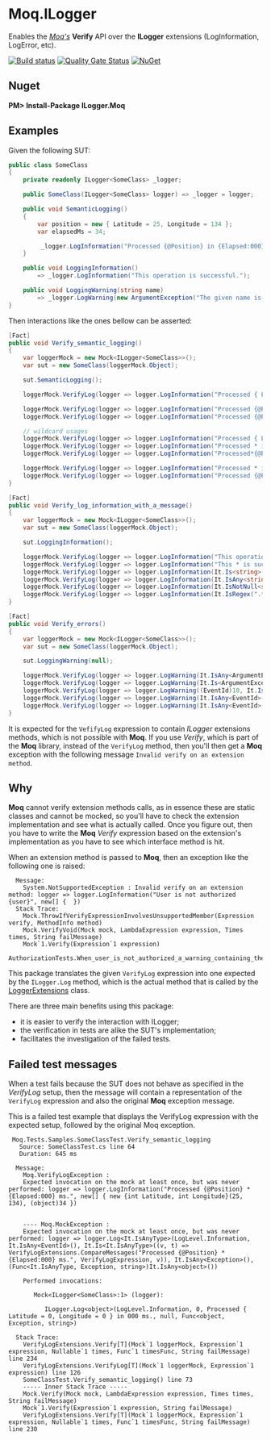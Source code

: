 # Moq.ILogger

Enables the [*Moq's*](https://github.com/Moq/moq4/wiki/Quickstart) **Verify** API over the **ILogger** extensions (LogInformation, LogError, etc).

[![Build status](https://ci.appveyor.com/api/projects/status/iixn0pkeuuov1rwb/branch/master?svg=true)](https://ci.appveyor.com/project/adrianiftode/moq-ilogger/branch/master)
[![Quality Gate Status](https://sonarcloud.io/api/project_badges/measure?project=Moq.ILogger&metric=alert_status)](https://sonarcloud.io/dashboard?id=Moq.ILogger)
[![NuGet](https://img.shields.io/nuget/v/ILogger.Moq.svg)](https://www.nuget.org/packages/ILogger.Moq)

## Nuget

**PM&gt; Install-Package ILogger.Moq**

## Examples

Given the following SUT:

```csharp
public class SomeClass
{
    private readonly ILogger<SomeClass> _logger;

    public SomeClass(ILogger<SomeClass> logger) => _logger = logger;

    public void SemanticLogging()
    {
        var position = new { Latitude = 25, Longitude = 134 };
        var elapsedMs = 34;

         _logger.LogInformation("Processed {@Position} in {Elapsed:000} ms.", position, elapsedMs);
    }

    public void LoggingInformation()
        => _logger.LogInformation("This operation is successful.");

    public void LoggingWarning(string name)
        => _logger.LogWarning(new ArgumentException("The given name is not ok", nameof(name)), "This operation failed, but let's log an warning only");
}
```

Then interactions like the ones bellow can be asserted:

```csharp
[Fact]
public void Verify_semantic_logging()
{
    var loggerMock = new Mock<ILogger<SomeClass>>();
    var sut = new SomeClass(loggerMock.Object);

    sut.SemanticLogging();

    loggerMock.VerifyLog(logger => logger.LogInformation("Processed { Latitude = 25, Longitude = 134 } in 034 ms."));

    loggerMock.VerifyLog(logger => logger.LogInformation("Processed {@Position} in {Elapsed:000} ms.", new { Latitude = 25, Longitude = 134 }, 34));
    loggerMock.VerifyLog(logger => logger.LogInformation("Processed {@Position} in {Elapsed:000} ms.", It.IsAny<It.IsAnyType>(), It.IsAny<int>()));

    // wildcard usages
    loggerMock.VerifyLog(logger => logger.LogInformation("Processed { Latitude = *, Longitude = * } in * ms."));
    loggerMock.VerifyLog(logger => logger.LogInformation("Processed * in * ms."));
    loggerMock.VerifyLog(logger => logger.LogInformation("Processed*{@Position}*{Elapsed:000}*ms."));

    loggerMock.VerifyLog(logger => logger.LogInformation("Processed * in * ms.", It.IsAny<It.IsAnyType>(), It.IsAny<int>()));
    loggerMock.VerifyLog(logger => logger.LogInformation("Processed {@Position}*{Elapsed:000} ms.", new { Latitude = 25, Longitude = 134 }, 34));
}
```

```csharp
[Fact]
public void Verify_log_information_with_a_message()
{
    var loggerMock = new Mock<ILogger<SomeClass>>();
    var sut = new SomeClass(loggerMock.Object);

    sut.LoggingInformation();

    loggerMock.VerifyLog(logger => logger.LogInformation("This operation is successful."));
    loggerMock.VerifyLog(logger => logger.LogInformation("This * is successful."));
    loggerMock.VerifyLog(logger => logger.LogInformation(It.Is<string>(msg => msg.Length > 5)));
    loggerMock.VerifyLog(logger => logger.LogInformation(It.IsAny<string>()));
    loggerMock.VerifyLog(logger => logger.LogInformation(It.IsNotNull<string>()));
    loggerMock.VerifyLog(logger => logger.LogInformation(It.IsRegex(".*")));
}
```

```csharp
[Fact]
public void Verify_errors()
{
    var loggerMock = new Mock<ILogger<SomeClass>>();
    var sut = new SomeClass(loggerMock.Object);

    sut.LoggingWarning(null);

    loggerMock.VerifyLog(logger => logger.LogWarning(It.IsAny<ArgumentException>(), It.IsAny<string>()));
    loggerMock.VerifyLog(logger => logger.LogWarning(It.Is<ArgumentException>(ex => ex.ParamName == "name"), "*failed*"));
    loggerMock.VerifyLog(logger => logger.LogWarning((EventId)10, It.IsAny<ArgumentException>(), "*failed*"));
    loggerMock.VerifyLog(logger => logger.LogWarning(It.IsAny<EventId>(), It.IsAny<ArgumentException>(), "*failed*"));
    loggerMock.VerifyLog(logger => logger.LogWarning(It.IsAny<EventId>(), new ArgumentException("The given name is not ok", "name"), "*failed*"));
}

```
It is expected for the `VefifyLog` expression to contain *ILogger* extensions methods, which is not possible with **Moq**.
If you use *Verify*, which is part of the **Moq** library, instead of the `VerifyLog` method, then you'll then get a **Moq** exception with the following message `Invalid verify on an extension method`.

## Why
**Moq** cannot verify extension methods calls, as in essence these are static classes and cannot be mocked, so you'll have to check the extension implementation and see what is actually called. Once you figure out, then you have to write the **Moq** *Verify* expression based on the extension's implementation as you have to see which interface method is hit.

When an extension method is passed to **Moq**, then an exception like the following one is raised:
```
  Message: 
    System.NotSupportedException : Invalid verify on an extension method: logger => logger.LogInformation("User is not authorized {user}", new[] {  })
  Stack Trace: 
    Mock.ThrowIfVerifyExpressionInvolvesUnsupportedMember(Expression verify, MethodInfo method)
    Mock.VerifyVoid(Mock mock, LambdaExpression expression, Times times, String failMessage)
    Mock`1.Verify(Expression`1 expression)
    AuthorizationTests.When_user_is_not_authorized_a_warning_containing_the_user_identity_is_logged()
```

This package translates the given `VerifyLog` expression into one expected by the `ILogger.Log` method, which is the actual method that is called by the [LoggerExtensions](https://github.com/dotnet/runtime/blob/e3ffd343ad5bd3a999cb9515f59e6e7a777b2c34/src/libraries/Microsoft.Extensions.Logging.Abstractions/src/LoggerExtensions.cs) class.

There are three main benefits using this package:
- it is easier to verify the interaction with ILogger;
- the verification in tests are alike the SUT's implementation;
- facilitates the investigation of the failed tests.


## Failed test messages

When a test fails because the SUT does not behave as specified in the *VerifyLog* setup, then the message will contain a representation of the `VerifyLog` expression and also the original **Moq** exception message.

This is a failed test example that displays the VerifyLog expression with the expected setup, followed by the original Moq exception.

```
 Moq.Tests.Samples.SomeClassTest.Verify_semantic_logging
   Source: SomeClassTest.cs line 64
   Duration: 645 ms

  Message: 
    Moq.VerifyLogException : 
    Expected invocation on the mock at least once, but was never performed: logger => logger.LogInformation("Processed {@Position} * {Elapsed:000} ms.", new[] { new {int Latitude, int Longitude}(25, 134), (object)34 })
    
    
    ---- Moq.MockException : 
    Expected invocation on the mock at least once, but was never performed: logger => logger.Log<It.IsAnyType>(LogLevel.Information, It.IsAny<EventId>(), It.Is<It.IsAnyType>((v, t) => VerifyLogExtensions.CompareMessages("Processed {@Position} * {Elapsed:000} ms.", VerifyLogExpression, v)), It.IsAny<Exception>(), (Func<It.IsAnyType, Exception, string>)It.IsAny<object>())
    
    Performed invocations:
    
       Mock<ILogger<SomeClass>:1> (logger):
    
          ILogger.Log<object>(LogLevel.Information, 0, Processed { Latitude = 0, Longitude = 0 } in 000 ms., null, Func<object, Exception, string>)
    
  Stack Trace: 
    VerifyLogExtensions.Verify[T](Mock`1 loggerMock, Expression`1 expression, Nullable`1 times, Func`1 timesFunc, String failMessage) line 234
    VerifyLogExtensions.VerifyLog[T](Mock`1 loggerMock, Expression`1 expression) line 126
    SomeClassTest.Verify_semantic_logging() line 73
    ----- Inner Stack Trace -----
    Mock.Verify(Mock mock, LambdaExpression expression, Times times, String failMessage)
    Mock`1.Verify(Expression`1 expression, String failMessage)
    VerifyLogExtensions.Verify[T](Mock`1 loggerMock, Expression`1 expression, Nullable`1 times, Func`1 timesFunc, String failMessage) line 230

```